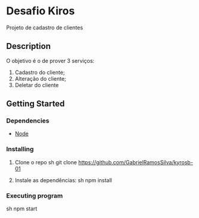 # Desafio Kiros

Projeto de cadastro de clientes

## Description

O objetivo é o de prover 3 serviços: 

1. Cadastro do cliente;
2. Alteração do cliente;
3. Deletar do cliente

## Getting Started

### Dependencies

* [Node](https://nodejs.org/en/download/)


### Installing

1. Clone o repo
   sh
   git clone https://github.com/GabrielRamosSilva/kyrosb-01
   
2. Instale as dependências:
   sh
   npm install


### Executing program

sh
npm start

